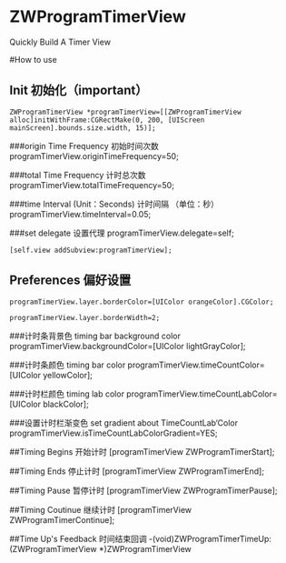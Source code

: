 # ZWProgramTimerView
Quickly Build A Timer View


#How to use
## Init 初始化（important）
    ZWProgramTimerView *programTimerView=[[ZWProgramTimerView alloc]initWithFrame:CGRectMake(0, 200, [UIScreen mainScreen].bounds.size.width, 15)];

###origin Time Frequency      初始时间次数
    programTimerView.originTimeFrequency=50;
    
###total Time Frequency       计时总次数
    programTimerView.totalTimeFrequency=50;
    
###time Interval (Unit：Seconds)    计时间隔 （单位：秒）
    programTimerView.timeInterval=0.05;

###set delegate 设置代理
    programTimerView.delegate=self;
    
    [self.view addSubview:programTimerView];

## Preferences 偏好设置

    programTimerView.layer.borderColor=[UIColor orangeColor].CGColor;
    
    programTimerView.layer.borderWidth=2;
###计时条背景色   timing bar background color
    programTimerView.backgroundColor=[UIColor lightGrayColor];
    
###计时条颜色     timing bar  color
    programTimerView.timeCountColor=[UIColor yellowColor];
    
###计时栏颜色     timing lab  color
    programTimerView.timeCountLabColor=[UIColor blackColor];
    
###设置计时栏渐变色  set gradient about TimeCountLab‘Color
    programTimerView.isTimeCountLabColorGradient=YES;




##Timing Begins 开始计时
 [programTimerView ZWProgramTimerStart];

##Timing Ends   停止计时
 [programTimerView ZWProgramTimerEnd];

##Timing Pause  暂停计时
 [programTimerView ZWProgramTimerPause];

##Timing Coutinue 继续计时
 [programTimerView ZWProgramTimerContinue];


##Time Up's Feedback  时间结束回调
-(void)ZWProgramTimerTimeUp:(ZWProgramTimerView *)ZWProgramTimerView
